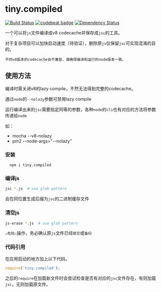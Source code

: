 # tiny.compiled

[![Build Status](https://travis-ci.org/xuewuli/tiny.compiled.svg?branch=master)](https://travis-ci.org/xuewuli/tiny.compiled)
[![codebeat badge](https://codebeat.co/badges/3b9ee9b9-5bd1-4152-822d-4a06e5fe1b71)](https://codebeat.co/projects/github-com-xuewuli-tiny-compiled-master)
[![Dependency Status](https://david-dm.org/xuewuli/tiny.compiled/status.svg)](https://david-dm.org/xuewuli/tiny.compiled)

一个可以将`js`文件编译成v8 codecache并保存成`jsc`的工具。

对于复杂项目可以加快启动速度（待验证），删除原`js`仅保留`jsc`可实现混淆的目的。

    不同v8版本的codecache会不兼容，请确保编译和运行的node版本一致。


## 使用方法
  编译时需关闭v8的lazy compile，不然无法得到完整的codecache。

  通过`node`的`--nolazy`参数可禁用lazy compile
  
  运行编译出来的`jsc`需要指定同等的参数，各种`node`的`cli`也有对应的方法将参数传递给`node`
  
  如：
  - mocha --v8-nolazy
  - pm2 --node-args="--nolazy"
### 安装
  ```
    npm i tiny.compiled
  ```
### 编译js

  ```bash
  jsc *.js  # use glob pattern
  ```
  会在同位置生成后缀为`jsc`的二进制缓存文件
  
### 清空js
  ```bash
  js-erase *.js  # use glob pattern
  ```
  ️️`⚠️危险⚠️`操作，务必确认原`js`文件已经`提交`或`备份`


### 代码引用
  
  在应用启动的地方加上以下代码。
  ```javascript
  require('tiny.compiled');
  ```
  之后的`require`在加载新文件时会尝试检查是否有对应的`jsc`文件存在，有则加载`jsc`，无则加载原文件。

  